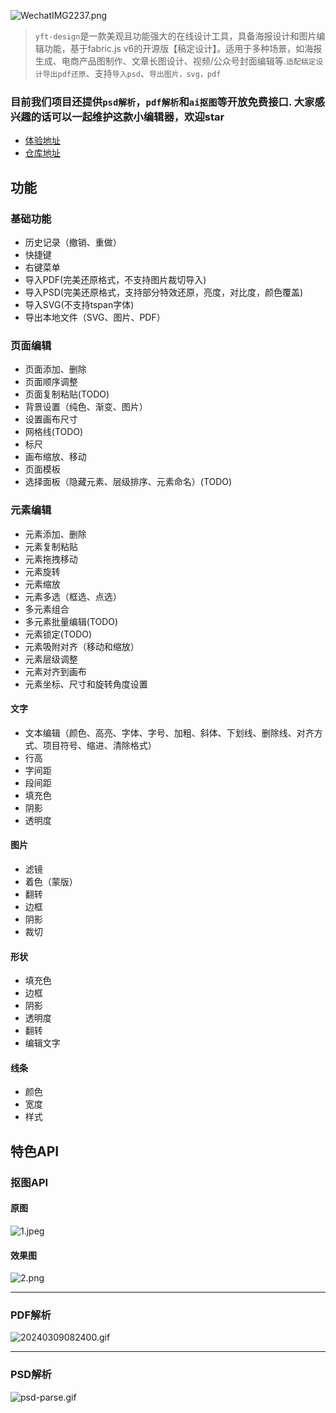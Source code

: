 ![WechatIMG2237.png](https://p6-juejin.byteimg.com/tos-cn-i-k3u1fbpfcp/5865585512aa4efd8435bf3211538d1f~tplv-k3u1fbpfcp-jj-mark:0:0:0:0:q75.image#?w=2866&h=1630&s=957001&e=png&b=fbfbfb)

> `yft-design`是一款美观且功能强大的在线设计工具，具备海报设计和图片编辑功能，基于fabric.js v6的开源版【稿定设计】。适用于多种场景，如海报生成、电商产品图制作、文章长图设计、视频/公众号封面编辑等.`适配稿定设计导出pdf还原`、支持`导入psd`、`导出图片，svg，pdf`

### 目前我们项目还提供`psd解析`，`pdf解析`和`ai抠图`等开放免费接口. 大家感兴趣的话可以一起维护这款小编辑器，欢迎star

+ [体验地址](https://yft.design/)
+ [仓库地址](https://github.com/dromara/yft-design?tab=readme-ov-file) 


## 功能
### 基础功能
-   历史记录（撤销、重做）
-   快捷键
-   右键菜单
-   导入PDF(完美还原格式，不支持图片裁切导入)
-   导入PSD(完美还原格式，支持部分特效还原，亮度，对比度，颜色覆盖)
-   导入SVG(不支持tspan字体)
-   导出本地文件（SVG、图片、PDF）

### 页面编辑
-   页面添加、删除
-   页面顺序调整
-   页面复制粘贴(TODO)
-   背景设置（纯色、渐变、图片）
-   设置画布尺寸
-   网格线(TODO)
-   标尺
-   画布缩放、移动
-   页面模板
-   选择面板（隐藏元素、层级排序、元素命名）(TODO)

### 元素编辑
-   元素添加、删除
-   元素复制粘贴
-   元素拖拽移动
-   元素旋转
-   元素缩放
-   元素多选（框选、点选）
-   多元素组合
-   多元素批量编辑(TODO)
-   元素锁定(TODO)
-   元素吸附对齐（移动和缩放）
-   元素层级调整
-   元素对齐到画布
-   元素坐标、尺寸和旋转角度设置

#### 文字
-   文本编辑（颜色、高亮、字体、字号、加粗、斜体、下划线、删除线、对齐方式、项目符号、缩进、清除格式）
-   行高
-   字间距
-   段间距
-   填充色
-   阴影
-   透明度

#### 图片
-   滤镜
-   着色（蒙版）
-   翻转
-   边框
-   阴影
-   裁切

#### 形状
-   填充色
-   边框
-   阴影
-   透明度
-   翻转
-   编辑文字

#### 线条
-   颜色
-   宽度
-   样式

## 特色API

### 抠图API
#### 原图
![1.jpeg](https://p9-juejin.byteimg.com/tos-cn-i-k3u1fbpfcp/1cd248950138497cb6a1fb393b860d2c~tplv-k3u1fbpfcp-jj-mark:0:0:0:0:q75.image#?w=420&h=420&s=165982&e=jpg&b=e0beaa)

#### 效果图
![2.png](https://p9-juejin.byteimg.com/tos-cn-i-k3u1fbpfcp/8f5d54dfd0a84b8c98a7fc4051de9d66~tplv-k3u1fbpfcp-jj-mark:0:0:0:0:q75.image#?w=420&h=420&s=272613&e=png&a=1&b=e0bcaa)

***
### PDF解析
![20240309082400.gif](https://p3-juejin.byteimg.com/tos-cn-i-k3u1fbpfcp/2985cee26ca14076881904d041245f3a~tplv-k3u1fbpfcp-jj-mark:0:0:0:0:q75.image#?w=1280&h=624&s=17204383&e=gif&f=845&b=fafafa)

***

### PSD解析

![psd-parse.gif](https://p1-juejin.byteimg.com/tos-cn-i-k3u1fbpfcp/933f248012a34ba4a31b8b5c731e8b43~tplv-k3u1fbpfcp-jj-mark:0:0:0:0:q75.image#?w=1916&h=950&s=2795142&e=gif&f=270&b=7d7c7a)